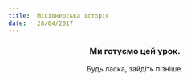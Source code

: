 ```yaml
---
title:  Місіонерська історія
date:   28/04/2017
---
```


### <center>Ми готуємо цей урок.</center>
<center>Будь ласка, зайдіть пізніше.</center>